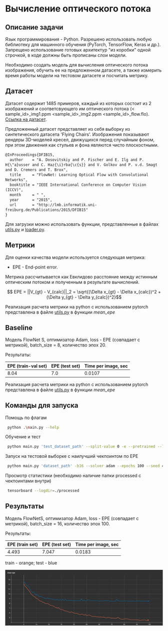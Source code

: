 # Вычисление оптического потока

## Описание задачи

Язык программирования - Python.
Разрешено использовать любую библиотеку для машинного обучения (PyTorch, TensorFlow, Keras и др.). Запрещено
использование готовых архитектур "из коробки" одной строчкой, в коде должны быть прописаны слои модели.

Необходимо создать модель для вычисления оптического потока изображения, обучить ее на предложенном датасете, а также
измерить время работы модели на тестовом датасете и посчитать метрику.

## Датасет

Датасет содержит 1485 примеров, каждый из которых состоит из 2 изображений и соответсвующего им оптического потока (<
sample_id>_img1.ppm <sample_id>_img2.ppm <sample_id>_flow.flo).<br/>
[Ссылка на датасет](https://drive.google.com/file/d/1ipbk2nGpVlTHHY7i4GfTf-cJ0VHfvURd/view?usp=sharing).

Предложенный датасет представляет из себя выборку из синтетического датасета 'Flying Chairs'. Изображения показывают
рендеры 3D-моделей кресел, движущихся перед случайным фоном, при этом движения как стульев и фона являются чисто
плоскостными.

```
@InProceedings{DFIB15,
  author    = "A. Dosovitskiy and P. Fischer and E. Ilg and P. H{\"a}usser and C. Haz{\i}rba{\c{s}} and V. Golkov and P. v.d. Smagt and D. Cremers and T. Brox",
  title     = "FlowNet: Learning Optical Flow with Convolutional Networks",
  booktitle = "IEEE International Conference on Computer Vision (ICCV)",
  month     = " ",
  year      = "2015",
  url       = "http://lmb.informatik.uni-freiburg.de/Publications/2015/DFIB15"
}
```

Для загрузки можно использовать функции, представленные в файлах [utils.py](./utils.py) и [loader.py](./loader.py).

## Метрики

Для оценки качества модели используется следующая метрика:

* EPE - End-point error. <br/>

Метрика рассчитывается как Евклидово расстояние между истинным оптическим потоком и полученным в результате вычислений.

```math
 EPE = ||V_{gt} - V_{calc}||_2 = \sqrt{(\Delta x_{gt} - \Delta x_{calc})^2 + (\Delta y_{gt} - \Delta y_{calc})^2}
```

Реализация расчета метрики на python с использованием pytorch представлена в файле [utils.py](./utils.py) в функции
_mean_epe_

## Baseline

Модель FlowNet S, оптимизатор Adam, loss - EPE (совпадает с метрикой), batch_size = 8, количество эпох 20.

Результаты:

| EPE (train-val set) | EPE (test set) | Time per image, sec |
|---------------------|----------------|---------------------|
| 8.04                | 7.0            | 0.0107              |

Реализация расчета метрики на python с использованием pytorch представлена в файле [utils.py](./utils.py) в функции
_mean_epe_

## Команды для запуска

Помощь по флагам

```bash
 python .\main.py --help
```

Обучение и тест

```bash
 python main.py 'test_dataset_path' --split-value 0 -e --pretrained --load-path 'path' --load-best
```

Запуск на тестовой выборке с наилучший чекпоинтом по EPE

```bash
 python main.py 'dataset_path' -b16 --solver adam --epochs 100 --seed 42
```

Просмотр статистики (необходимо наличие папки processed с чекпоинтами внутри)

```bash
 tensorboard --logdir=./processed   
```

## Результаты

Модель FlowNetS, оптимизатор Adam, loss - EPE (совпадает с метрикой), batch_size = 16, количество эпох 100.

Результаты:

| EPE (train set) | EPE (test set) | Time per image, sec |
|-----------------|----------------|---------------------|
| 4.493           | 7.047          | 0.0183              |

train - orange; test - blue
 
![График метрики](https://github.com/Simraki/CV_2023_lab_6/blob/master/images/plot.png)